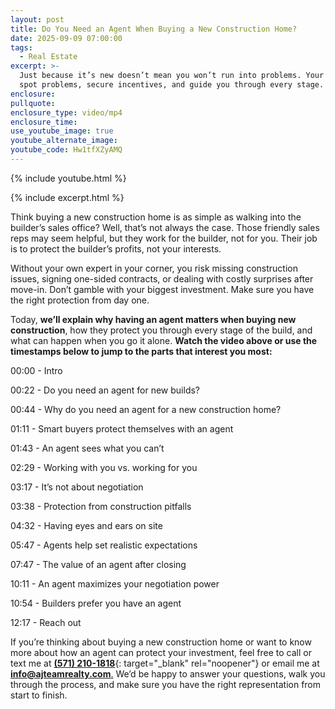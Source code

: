 ```yaml
---
layout: post
title: Do You Need an Agent When Buying a New Construction Home?
date: 2025-09-09 07:00:00
tags:
  - Real Estate
excerpt: >-
  Just because it’s new doesn’t mean you won’t run into problems. Your agent can
  spot problems, secure incentives, and guide you through every stage. 
enclosure:
pullquote:
enclosure_type: video/mp4
enclosure_time:
use_youtube_image: true
youtube_alternate_image:
youtube_code: Hw1tfXZyAMQ
---
```

{% include youtube.html %}

{% include excerpt.html %}

Think buying a new construction home is as simple as walking into the builder’s sales office? Well, that’s not always the case. Those friendly sales reps may seem helpful, but they work for the builder, not for you. Their job is to protect the builder’s profits, not your interests.

Without your own expert in your corner, you risk missing construction issues, signing one-sided contracts, or dealing with costly surprises after move-in. Don’t gamble with your biggest investment. Make sure you have the right protection from day one.

Today, **we’ll explain why having an agent matters when buying new construction**, how they protect you through every stage of the build, and what can happen when you go it alone. **Watch the video above or use the timestamps below to jump to the parts that interest you most:**

00:00 - Intro

00:22 - Do you need an agent for new builds?

00:44 - Why do you need an agent for a new construction home?

01:11 - Smart buyers protect themselves with an agent

01:43 - An agent sees what you can’t

02:29 - Working with you vs. working for you

03:17 - It’s not about negotiation

03:38 - Protection from construction pitfalls

04:32 - Having eyes and ears on site

05:47 - Agents help set realistic expectations

07:47 - The value of an agent after closing

10:11 - An agent maximizes your negotiation power

10:54 - Builders prefer you have an agent

12:17 - Reach out

If you’re thinking about buying a new construction home or want to know more about how an agent can protect your investment, feel free to call or text me at [**(571) 210-1818**](tel:5712101818){: target="_blank" rel="noopener"} or email me at [**info@ajteamrealty.com**.](mailto:info@ajteamrealty.com) We’d be happy to answer your questions, walk you through the process, and make sure you have the right representation from start to finish.